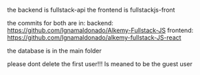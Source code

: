 the backend is fullstack-api
the frontend is fullstackjs-front

the commits for both are in:
backend: https://github.com/Ignamaldonado/Alkemy-Fullstack-JS
frontend: https://github.com/Ignamaldonado/alkemy-fullstack-JS-react

the database is in the main folder

please dont delete the first user!!! Is meaned to be the guest user